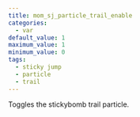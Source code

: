 ```yaml
---
title: mom_sj_particle_trail_enable
categories:
  - var
default_value: 1
maximum_value: 1
minimum_value: 0
tags:
  - sticky jump
  - particle
  - trail
---
```


Toggles the stickybomb trail particle.
